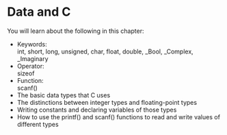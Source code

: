 # Data and C #
You will learn about the following in this chapter:
* Keywords:<br/>
  int, short, long, unsigned, char, float, double, _Bool, _Complex, _Imaginary
* Operator:<br/>
  sizeof
* Function:<br/>
  scanf()
* The basic data types that C uses
* The distinctions between integer types and floating-point types
* Writing constants and declaring variables of those types
* How to use the printf() and scanf() functions to read and write values of different types